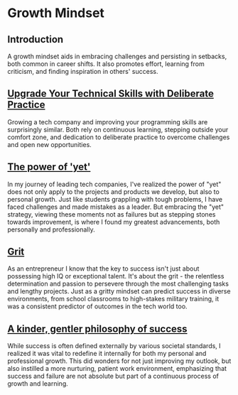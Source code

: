 # Growth Mindset


## Introduction
A growth mindset aids in embracing challenges and persisting in setbacks, both common in career shifts. It also promotes effort, learning from criticism, and finding inspiration in others' success.



## [Upgrade Your Technical Skills with Deliberate Practice](https://web.archive.org/web/20160616225417/http://www.happybearsoftware.com/upgrade-your-technical-skills-with-deliberate-practice)
Growing a tech company and improving your programming skills are surprisingly similar. Both rely on continuous learning, stepping outside your comfort zone, and dedication to deliberate practice to overcome challenges and open new opportunities.


## [The power of 'yet'](https://www.youtube.com/watch?v=_X0mgOOSpLU)
In my journey of leading tech companies, I've realized the power of "yet" does not only apply to the projects and products we develop, but also to personal growth. Just like students grappling with tough problems, I have faced challenges and made mistakes as a leader. But embracing the "yet" strategy, viewing these moments not as failures but as stepping stones towards improvement, is where I found my greatest advancements, both personally and professionally.

## [Grit](https://www.youtube.com/watch?v=H14bBuluwB8)
As an entrepreneur I know that the key to success isn't just about possessing high IQ or exceptional talent. It's about the grit - the relentless determination and passion to persevere through the most challenging tasks and lengthy projects. Just as a gritty mindset can predict success in diverse environments, from school classrooms to high-stakes military training, it was a consistent predictor of outcomes in the tech world too.


## [A kinder, gentler philosophy of success](https://www.youtube.com/watch?v=MtSE4rglxbY)
While success is often defined externally by various societal standards, I realized it was vital to redefine it internally for both my personal and professional growth. This did wonders for not just improving my outlook, but also instilled a more nurturing, patient work environment, emphasizing that success and failure are not absolute but part of a continuous process of growth and learning.


